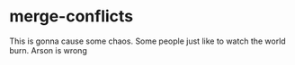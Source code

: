 # merge-conflicts

This is gonna cause some chaos. Some people just like to watch the world burn.
Arson is wrong
